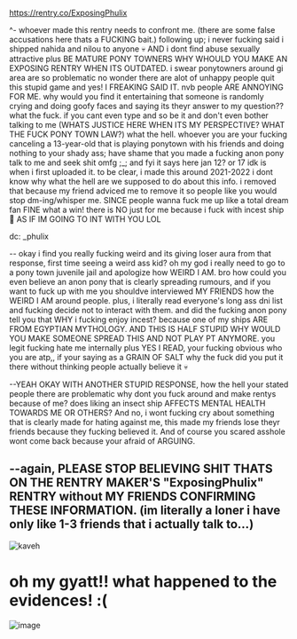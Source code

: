 
https://rentry.co/ExposingPhulix 

^- whoever made this rentry needs to confront me. (there are some false accusations here thats a FUCKING bait.) following up; i never fucking said i shipped nahida and nilou to anyone 💀 AND i dont find abuse sexually attractive plus BE MATURE PONY TOWNERS WHY WHOULD YOU MAKE AN EXPOSING RENTRY WHEN ITS OUTDATED. 
i swear ponytowners around gi area are so problematic no wonder there are alot of unhappy people quit this stupid game and yes! I FREAKING SAID IT. nvb people ARE ANNOYING FOR ME. why would you find it entertaining that someone is randomly crying and doing goofy faces and saying its theyr answer to my question?? what the fuck. if you cant even type and so be it and don't even bother talking to me (WHATS JUSTICE HERE WHEN ITS MY PERSPECTIVE? WHAT THE FUCK PONY TOWN LAW?) what the hell. whoever you are your fucking canceling a 13-year-old that is playing ponytown with his friends and doing nothing to your shady ass; have shame that you made a fucking anon pony talk to me and seek shit omfg ;_; and fyi it says here jan 12? or 17 idk is when i first uploaded it. to be clear, i made this around 2021-2022 i dont know why what the hell are we supposed to do about this info. i removed that because my friend adviced me to remove it so people like you would stop dm-ing/whisper me. SINCE people wanna fuck me up like a total dream fan FINE what a win! there is NO just for me because i fuck with incest ship 🥺 AS IF IM GOING TO INT WITH YOU LOL

dc: _phulix 

-- okay i find you really fucking weird and its giving loser aura from that response, first time seeing a weird ass kid? oh my god i really need to go to a pony town juvenile jail and apologize how WEIRD I AM. bro how could you even believe an anon pony that is clearly spreading rumours, and if you want to fuck up with me you shouldve interviewed MY FRIENDS how the WEIRD I AM around people. plus, i literally read everyone's long ass dni list and fucking decide not to interact with them. and did the fucking anon pony tell you that WHY i fucking enjoy incest? because one of my ships ARE FROM EGYPTIAN MYTHOLOGY. AND THIS IS HALF STUPID WHY WOULD YOU MAKE SOMEONE SPREAD THIS AND NOT PLAY PT ANYMORE. you legit fucking hate me internally plus YES I READ, your fucking obvious who you are atp,, if your saying as a GRAIN OF SALT why the fuck did you put it there without thinking people actually believe it 💀


--YEAH OKAY WITH ANOTHER STUPID RESPONSE, how the hell your stated people there are problematic why dont you fuck around and make rentys because of me? does liking an insect ship AFFECTS MENTAL HEALTH TOWARDS ME OR OTHERS? And no, i wont fucking cry about something that is clearly made for hating against me, this made my friends lose theyr friends because they fucking believed it. And of course you scared asshole wont come back because your afraid of ARGUING. 

## --again, PLEASE STOP BELIEVING SHIT THATS ON THE RENTRY MAKER'S "ExposingPhulix" RENTRY without MY FRIENDS CONFIRMING THESE INFORMATION. (im literally a loner i have only like 1-3 friends that i actually talk to...)


![kaveh](https://cdn.discordapp.com/attachments/741090201480331297/1230584709021434068/Untitled88_20240419022318.png?ex=6633da51&is=66216551&hm=3d65824b846d39a29c4954a9244206a57d9d9da6d3e5de296c2acd80f7a2c10c&)

# oh my gyatt!! what happened to the evidences! :(
![image](https://github.com/sampokoski/sampokoski/assets/166921213/9bbd8408-26f1-4abc-be98-4a35f793f445)



